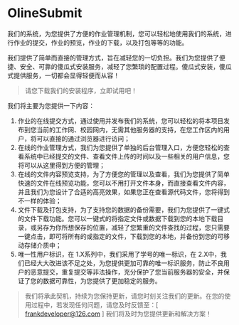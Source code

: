 # OlineSubmit

我们的系统，为您提供了方便的作业管理机制，您可以轻松地使用我们的系统，进行作业的提交，作业的预览，作业的下载，以及打包等等的功能。

我们提供了简单而直接的管理方式，旨在减轻您的一切负担。我们为您提供了便捷、安全、可靠的傻瓜式安装服务，减轻了您繁琐的配置过程。傻瓜式安装，傻瓜式提供服务，一切都会显得轻便而从容！

> 请您下载我们的安装程序，立即试用吧！

我们将主要为您提供一下内容：

1. 作业的在线提交方式，通过使用并发布我们的系统，您可以轻松的将本项目发布到您当前的工作网、校园网内，无需其他服务器的支持，在您工作区内的用户，将可以直接的通过浏览器进行访问；
2. 在线的作业管理方式，我们为您提供了单独的后台管理入口，方便您轻松的查看系统中已经提交的文件、查看文件上传的时间以及一些相关的用户信息，您将可以从这里得到方便的管理；
3. 在线的文件内容预览支持，为了方便您的管理以及查看，我们为您提供了简单快速的文件在线预览功能，您可以不用打开文件本身，而直接查看文件内容，并且我们为您设计了合适的高亮效果，如果您正在查看源代码文件，您将得到不一样的体验；
4. 文件下载及打包支持，为了支持您的数据的备份需要，我们为您提供了一键式的文件下载功能。您可以一键式的将指定文件或数据下载到您的本地下载目录，或另存为你所想保存的位置，减轻了您繁重的文件查找的过程，您只需要一键点击，即可将所有的或指定的文件，下载到您的本地，并备份到您的可移动存储介质中；
5. 唯一性用户标识，在 1.X系列中，我们采用了学号的唯一标识，在 2.X中，我们已经大大改进该不足之处，为您提供更加可靠的唯一标识服务，防止不良用户的恶意提交，重复提交等非法操作，充分保护了您当前服务器的安全，并保证了您的数据可靠性，为您提供了更加稳定的服务。
> 我们将承此契机，持续为您保持更新，请您时刻关注我们的更新。在您的使用过程中，若发现任何问题，请您及时反馈至：[ frankdeveloper@126.com ] 我们将及时为您提供更新和解决方案！
